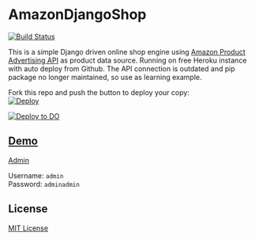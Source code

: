 AmazonDjangoShop
================

[![Build Status](https://travis-ci.org/evrial/AmazonDjangoShop.svg?branch=master)](https://travis-ci.org/evrial/AmazonDjangoShop)

This is a simple Django driven online shop engine using [Amazon Product Advertising API](https://webservices.amazon.com/paapi5/documentation/) as product data source. Running on free Heroku instance with auto deploy from Github.
The API connection is outdated and pip package no longer maintained, so use as learning example.

Fork this repo and push the button to deploy your copy:  
[![Deploy](https://www.herokucdn.com/deploy/button.svg)](https://heroku.com/deploy)


[![Deploy to DO](https://mp-assets1.sfo2.digitaloceanspaces.com/deploy-to-do/do-btn-blue.svg)](https://cloud.digitalocean.com/apps/new?repo=https://github.com/evrial/AmazonDjangoShop/tree/master)

## [Demo](https://amazon-django-shop.herokuapp.com/)


[Admin](https://amazon-django-shop.herokuapp.com/admin/)

Username: `admin`  
Password: `adminadmin`

## License
[MIT License](LICENSE)
